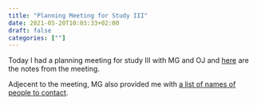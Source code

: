 ```yaml
---
title: "Planning Meeting for Study III"
date: 2021-05-20T10:03:33+02:00
draft: false
categories: [""]
---
```


Today I had a planning meeting for study III with MG and OJ and [here](https://lu.app.box.com/file/814111585006) are the notes from the meeting.

Adjecent to the meeting, MG also provided me with [a list of names of people to contact](https://lu.app.box.com/file/814906722724).  
